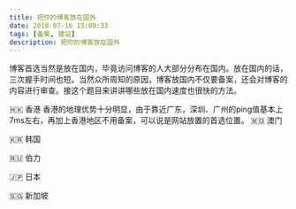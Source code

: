```yaml
---
title: 把你的博客放在国外
date: 2018-07-16 15:09:33
tags: [备案, 建站]
description: 把你的博客放在国外
---
```


博客首选当然是放在国内，毕竟访问博客的人大部分分布在国内。放在国内的话，三次握手时间也短。当然众所周知的原因，博客放国内不仅要备案，还会对博客的内容进行审查。接这个题目来讲讲哪些放在国内速度也很快的方法。

🇭🇰 香港
香港的地理优势十分明显，由于靠近广东，深圳、广州的ping值基本上7ms左右，再加上香港地区不用备案，可以说是网站放置的首选位置。
🇲🇴 澳门

🇰🇷 韩国

🇷🇺 伯力

🇯🇵 日本

🇸🇬 新加坡

